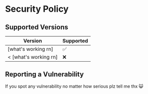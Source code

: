 # Security Policy

## Supported Versions

| Version | Supported          |
| ------- | ------------------ |
| [what's working rn]   | :white_check_mark: |
| < [what's working rn]   | :x:                |

## Reporting a Vulnerability

If you spot any vulnerability no matter how serious plz tell me thx 😺
